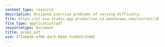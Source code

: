 ```yaml
---
content_type: resource
description: Assigned exercise problems of varying difficulty.
file: https://ol-ocw-studio-app-production.s3.amazonaws.com/courses/18-315-combinatorial-theory-hyperplane-arrangements-fall-2004/2f2ab04bef6bdac98ded7ce8d3c33402_prob1.pdf
file_type: application/pdf
resourcetype: Document
title: prob1.pdf
uid: 2f2ab04b-ef6b-dac9-8ded-7ce8d3c33402
---
```

